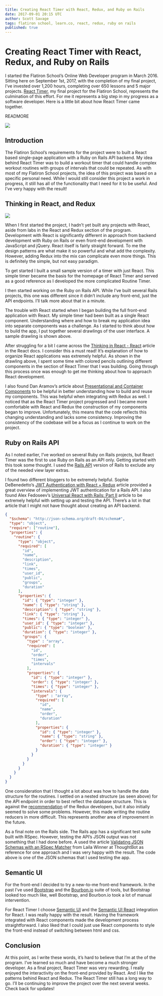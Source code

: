 ```yaml
---
title: Creating React Timer with React, Redux, and Ruby on Rails
date: 2017-09-01 20:15 UTC
author: Scott Savage
tags: flatiron school, learn.co, react, redux, ruby on rails
published: true
---
```


# Creating React Timer with React, Redux, and Ruby on Rails

I started the Flatiron School’s Online Web Developer program in March 2016.  Sitting here on September 1st, 2017, with the completion of my final project, I’ve invested over 1,200 hours, completing over 650 lessons and 5 major projects.  [React Timer](https://github.com/snsavage/timer-react), my final project for the Flatiron School, represents the culmination of this effort.  For me it represents a big step in my progress as a software developer.  Here is a little bit about how React Timer came together.

READMORE

![](../images/react-timer-screenshot.png)

## Introduction
The Flatiron School’s requirements for the project were to built a React based single-page application with a Ruby on Rails API backend.  My idea behind React Timer was to build a workout timer that could handle complex workout routines with groups of intervals that could be repeated.  As with most of my Flatiron School projects, the idea of this project was based on a specific personal need.  While I would still consider this project a work in progress, it still has all of the functionality that I need for it to be useful.  And I’ve very happy with the result!

## Thinking in React, and Redux

![](../images/react-timer-thinking.jpg)

When I first started the project, I hadn’t yet built any projects with React, aside from labs in the React and Redux section of the program.  Development with React is significantly different in approach from backend development with Ruby on Rails or even front-end development with JavaScript and jQuery.  React itself is fairly straight forward.  To me the design patterns are what make it so powerful and what add the complexity.  However, adding Redux into the mix can complicate even more things.  This is definitely the simple, but not easy paradigm.      

To get started I built a small sample version of a timer with just React.  This simple timer became the basis for the homepage of React Timer and served as a good reference as I developed the more complicated Routine Timer.

I then started working on the Ruby on Rails API.  While I’ve built several Rails projects, this one was different since it didn’t include any front-end, just the API endpoints.  I’ll talk more about that in a minute.

The trouble with React started when I began building the full front-end application with React.  My simple timer had been built as a single React component.  Understanding where and how to break my application idea into separate components was a challenge.  As I started to think about how to build the app, I put together several drawlings of the user interface.  A sample drawling is shown above.  

After struggling for a bit I came across the [Thinking in React - React](https://facebook.github.io/react/docs/thinking-in-react.html) article in the React docs.  I consider this a must read!  It’s explanation of how to organize React applications was extremely helpful.  As shown in the drawling above, I spent some time with colored pencils outlining different components in the section of React Timer that I was building.  Going through this process once was enough to get me thinking about how to approach React development.  

I also found Dan Aramov’s article about [Presentational and Container Components](https://medium.com/@dan_abramov/smart-and-dumb-components-7ca2f9a7c7d0) to be helpful in better understanding how to build and reuse my components.  This was helpful when integrating with Redux as well.  I noticed that as the React Timer project progressed and I became more comfortable with React and Redux the construction of my components began to improve.  Unfortunately, this means that the code reflects this changing understanding and lacks some consistency.  Improving the consistency of the codebase will be a focus as I continue to work on the project.    

## Ruby on Rails API
As I noted earlier, I’ve worked on several Ruby on Rails projects, but React Timer was the first to use Ruby on Rails as an API only.  Getting started with this took some thought.  I used the [Rails API](https://github.com/rails-api/rails-api) version of Rails to exclude any of the needed view layer extras.  

I found two different bloggers to be extremely helpful.  Sophie DeBenedetto’s [JWT Authentication with React + Redux](http://www.thegreatcodeadventure.com/jwt-authentication-with-react-redux/) article provided a great overview of implementing JWT authentication for a Rails API.  I also found Alex Fedoseev’s [Universal React with Rails: Part II](https://blog.shakacode.com/isomorphic-react-with-rails-part-ii-614980b65aef) article to be extremely helpful with setting up and testing the API.  There’s a lot in that article that I might not have thought about creating an API backend.

```json
{
  "$schema": "http://json-schema.org/draft-04/schema#",
  "type": "object",
  "require": ["routine"],
  "properties": {
    "routine": {
      "type": "object",
      "required": [
        "id",
        "name",
        "description",
        "link",
        "times",
        "user_id",
        "public",
        "groups",
        "duration"
      ],
      "properties": {
        "id": { "type": "integer" },
        "name": { "type": "string" },
        "description": { "type": "string" },
        "link": { "type": "string" },
        "times": { "type": "integer" },
        "user_id": { "type": "integer" },
        "public": { "type": "boolean" },
        "duration": { "type": "integer" },
        "groups": {
          "type" : "array",
          "required": [
            "id",
            "order",
            "times",
            "intervals"
          ],
          "properties": {
            "id": { "type": "integer" },
            "order": { "type": "integer" },
            "times": { "type": "integer" },
            "intervals": {
              "type" : "array",
              "required": [
                "id",
                "name",
                "order",
                "duration"
              ],
              "properties": {
                "id": { "type": "integer" },
                "name": { "type": "string" },
                "order": { "type": "integer" },
                "duration": { "type": "integer" }
              }
            }
          }
        }
      }
    }
  }
}
```

One consideration that I thought a lot about was how to handle the data structure for the routines.  I settled on a nested structure (as seen above) for the API endpoint in order to best reflect the database structure.  This is against the [recommendation](http://redux.js.org/docs/recipes/reducers/NormalizingStateShape.html) of the Redux developers, but it also initially seemed to solve some problems.  However, this made writing the routine reducers in more difficult.  This represents another area of improvement in the future. 

As a final note on the Rails side.  The Rails app has a significant test suite built with RSpec.  However, testing the API’s JSON output was not something that I had done before.  A used the article [Validating JSON Schemas with an RSpec Matcher](https://robots.thoughtbot.com/validating-json-schemas-with-an-rspec-matcher) from Laila Winner at ThoughtBot as reference for one approach and I was very happy with the result.  The code above is one of the JSON schemas that I used testing the app. 

## Semantic UI
For the front-end I decided to try a new-to-me front-end framework.  In the past I’ve used [Bootstrap](http://getbootstrap.com/) and the [Bourbon.io](http://bourbon.io/) suite of tools, but Bootstrap looked too much like, well Bootstrap, and Bourbon.io took a lot of manual intervention.  

For React Timer I choose [Semantic UI](https://semantic-ui.com/) and the [Semantic UI React](https://react.semantic-ui.com/introduction) integration for React.  I was really happy with the result.  Having the framework integrated with React components made the development process straightforward.  I also liked that I could just use React components to style the front-end instead of switching between html and css.  

## Conclusion
At this point, as I write these words, it’s hard to believe that I’m at the of the program.  I’ve learned so much and have become a much stronger developer.  As a final project, React Timer was very rewarding.  I really enjoyed the interactivity on the front-end provided by React.  And I like the patterns behind React and Redux.  The React Timer still has a long way to go.  I’ll be continuing to improve the project over the next several weeks.  Check back for updates!
